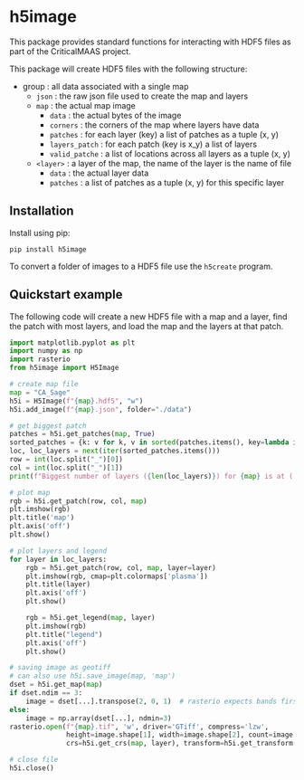 # h5image

This package provides standard functions for interacting with HDF5 files as
part of the CriticalMAAS project.

This package will create HDF5 files with the following structure:

- group : all data associated with a single map
    - `json` : the raw json file used to create the map and layers
    - `map` : the actual map image
        - `data` : the actual bytes of the image
        - `corners` : the corners of the map where layers have data
        - `patches` : for each layer (key) a list of patches as a tuple (x, y)
        - `layers_patch` : for each patch (key is x_y) a list of layers
        - `valid_patche`  : a list of locations across all layers as a tuple (x, y)
    - `<layer>` : a layer of the map, the name of the layer is the name of file
        - `data` : the actual layer data
        - `patches` : a list of patches as a tuple (x, y) for this specific layer

Installation
------------

Install using pip:

```
pip install h5image
```

To convert a folder of images to a HDF5 file use the `h5create` program.

Quickstart example
------------------

The following code will create a new HDF5 file with a map and a layer, find the
patch with most layers, and load the map and the layers at that patch.

```python
import matplotlib.pyplot as plt
import numpy as np
import rasterio
from h5image import H5Image

# create map file
map = "CA_Sage"
h5i = H5Image(f"{map}.hdf5", "w")
h5i.add_image(f"{map}.json", folder="./data")

# get biggest patch
patches = h5i.get_patches(map, True)
sorted_patches = {k: v for k, v in sorted(patches.items(), key=lambda item: len(item[1]), reverse=True)}
loc, loc_layers = next(iter(sorted_patches.items()))
row = int(loc.split("_")[0])
col = int(loc.split("_")[1])
print(f"Biggest number of layers ({len(loc_layers)}) for {map} is at ( {row}, {col})")

# plot map
rgb = h5i.get_patch(row, col, map)
plt.imshow(rgb)
plt.title('map')
plt.axis('off')
plt.show()

# plot layers and legend
for layer in loc_layers:
    rgb = h5i.get_patch(row, col, map, layer=layer)
    plt.imshow(rgb, cmap=plt.colormaps['plasma'])
    plt.title(layer)
    plt.axis('off')
    plt.show()

    rgb = h5i.get_legend(map, layer)
    plt.imshow(rgb)
    plt.title("legend")
    plt.axis('off')
    plt.show()

# saving image as geotiff
# can also use h5i.save_image(map, 'map')
dset = h5i.get_map(map)
if dset.ndim == 3:
    image = dset[...].transpose(2, 0, 1)  # rasterio expects bands first
else:
    image = np.array(dset[...], ndmin=3)
rasterio.open(f"{map}.tif", 'w', driver='GTiff', compress='lzw',
              height=image.shape[1], width=image.shape[2], count=image.shape[0], dtype=image.dtype,
              crs=h5i.get_crs(map, layer), transform=h5i.get_transform(map, layer)).write(image)

# close file
h5i.close()
```
